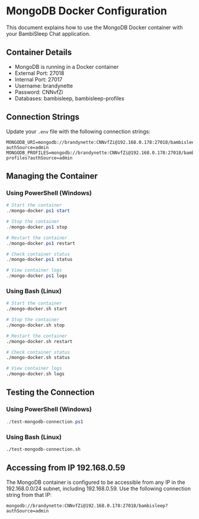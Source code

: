 # MongoDB Docker Configuration

This document explains how to use the MongoDB Docker container with your BambiSleep Chat application.

## Container Details

- MongoDB is running in a Docker container
- External Port: 27018
- Internal Port: 27017
- Username: brandynette
- Password: CNNvfZi
- Databases: bambisleep, bambisleep-profiles

## Connection Strings

Update your `.env` file with the following connection strings:

```
MONGODB_URI=mongodb://brandynette:CNNvfZi@192.168.0.178:27018/bambisleep?authSource=admin
MONGODB_PROFILES=mongodb://brandynette:CNNvfZi@192.168.0.178:27018/bambisleep-profiles?authSource=admin
```

## Managing the Container

### Using PowerShell (Windows)

```powershell
# Start the container
./mongo-docker.ps1 start

# Stop the container
./mongo-docker.ps1 stop

# Restart the container
./mongo-docker.ps1 restart

# Check container status
./mongo-docker.ps1 status

# View container logs
./mongo-docker.ps1 logs
```

### Using Bash (Linux)

```bash
# Start the container
./mongo-docker.sh start

# Stop the container
./mongo-docker.sh stop

# Restart the container
./mongo-docker.sh restart

# Check container status
./mongo-docker.sh status

# View container logs
./mongo-docker.sh logs
```

## Testing the Connection

### Using PowerShell (Windows)

```powershell
./test-mongodb-connection.ps1
```

### Using Bash (Linux)

```bash
./test-mongodb-connection.sh
```

## Accessing from IP 192.168.0.59

The MongoDB container is configured to be accessible from any IP in the 192.168.0.0/24 subnet, including 192.168.0.59. 
Use the following connection string from that IP:

```
mongodb://brandynette:CNNvfZi@192.168.0.178:27018/bambisleep?authSource=admin
```
